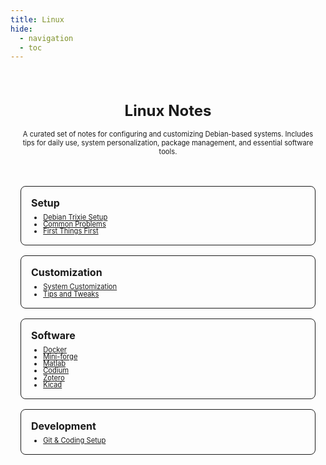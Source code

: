 ```yaml
---
title: Linux
hide:
  - navigation
  - toc
---
```



<section style="padding:1rem 1rem; text-align:center;">
  <h1 style="font-size:1.5rem; margin-bottom:1rem;font-weight:bold;">Linux Notes</h1>
  <p style="max-width:720px; margin:0 auto; font-size:0.7rem;">
    A curated set of notes for configuring and customizing Debian-based systems.
    Includes tips for daily use, system personalization, package management, and essential software tools.
  </p>
</section>

<section style="padding:2rem 1rem; max-width:1200px; margin:auto;">
  <div style="display:grid; grid-template-columns: repeat(auto-fit, minmax(240px, 1fr)); gap:1rem;">

  <!-- Setup Group -->
  <div style="border:1px solid; border-radius:8px; padding:1rem;">
    <h3 style="margin:0 0 0.5rem 0; font-size:1rem;font-weight:bold;">Setup</h3>
    <ul style="padding-left:1.2rem; margin:0; font-size:0.7rem; line-height:1;">
      <li><a href="Setup/Debian-setup/">Debian Trixie Setup</a></li>
      <li><a href="Setup/Common-problems/">Common Problems</a></li>
      <li><a href="Setup/First-things-First/">First Things First</a></li>
    </ul>
  </div>

  <!-- Customization Group -->
  <div style="border:1px solid; border-radius:8px; padding:1rem;">
    <h3 style="margin:0 0 0.5rem 0; font-size:1rem;font-weight:bold;">Customization</h3>
    <ul style="padding-left:1.2rem; margin:0; font-size:0.7rem; line-height:1;">
      <li><a href="Customization/Customization/">System Customization</a></li>
      <li><a href="Customization/Tweaks/">Tips and Tweaks</a></li>
    </ul>
  </div>

  <!-- Software Group -->
  <div style="border:1px solid; border-radius:8px; padding:1rem;">
    <h3 style="margin:0 0 0.5rem 0; font-size:1rem;font-weight:bold;">Software</h3>
    <ul style="padding-left:1.2rem; margin:0; font-size:0.7rem; line-height:1;">
      <li><a href="Software/Docker/">Docker</a></li>
      <li><a href="Software/Mini-forge/">Mini-forge</a></li>
      <li><a href="Software/Matlab/">Matlab</a></li>
      <li><a href="Software/Codium/">Codium</a></li>
      <li><a href="Software/Zotero/">Zotero</a></li>
      <li><a href="Software/kicad/">Kicad</a></li>
    </ul>
  </div>

  <!-- Development Group -->
  <div style="border:1px solid; border-radius:8px; padding:1rem;">
    <h3 style="margin:0 0 0.5rem 0; font-size:1rem;font-weight:bold;">Development</h3>
    <ul style="padding-left:1.2rem; margin:0; font-size:0.7rem; line-height:1;">
      <li><a href="Development/Git/">Git & Coding Setup</a></li>
    </ul>
  </div>
  </div>
</section>